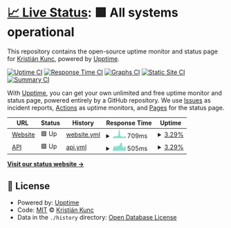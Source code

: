 # [📈 Live Status](https://status.vatnotif.kristn.co.uk): <!--live status--> **🟩 All systems operational**

This repository contains the open-source uptime monitor and status page for [Kristián Kunc](https://kristn.co.uk), powered by [Upptime](https://github.com/upptime/upptime).

[![Uptime CI](https://github.com/kristiankunc/vatnotif-upptime/workflows/Uptime%20CI/badge.svg)](https://github.com/kristiankunc/vatnotif-upptime/actions?query=workflow%3A%22Uptime+CI%22)
[![Response Time CI](https://github.com/kristiankunc/vatnotif-upptime/workflows/Response%20Time%20CI/badge.svg)](https://github.com/kristiankunc/vatnotif-upptime/actions?query=workflow%3A%22Response+Time+CI%22)
[![Graphs CI](https://github.com/kristiankunc/vatnotif-upptime/workflows/Graphs%20CI/badge.svg)](https://github.com/kristiankunc/vatnotif-upptime/actions?query=workflow%3A%22Graphs+CI%22)
[![Static Site CI](https://github.com/kristiankunc/vatnotif-upptime/workflows/Static%20Site%20CI/badge.svg)](https://github.com/kristiankunc/vatnotif-upptime/actions?query=workflow%3A%22Static+Site+CI%22)
[![Summary CI](https://github.com/kristiankunc/vatnotif-upptime/workflows/Summary%20CI/badge.svg)](https://github.com/kristiankunc/vatnotif-upptime/actions?query=workflow%3A%22Summary+CI%22)

With [Upptime](https://upptime.js.org), you can get your own unlimited and free uptime monitor and status page, powered entirely by a GitHub repository. We use [Issues](https://github.com/kristiankunc/vatnotif-upptime/issues) as incident reports, [Actions](https://github.com/kristiankunc/vatnotif-upptime/actions) as uptime monitors, and [Pages](https://status.vatnotif.kristn.co.uk) for the status page.

<!--start: status pages-->
<!-- This summary is generated by Upptime (https://github.com/upptime/upptime) -->
<!-- Do not edit this manually, your changes will be overwritten -->
<!-- prettier-ignore -->
| URL | Status | History | Response Time | Uptime |
| --- | ------ | ------- | ------------- | ------ |
| <img alt="" src="https://icons.duckduckgo.com/ip3/vatnotif.kristn.co.uk.ico" height="13"> [Website](https://vatnotif.kristn.co.uk/) | 🟩 Up | [website.yml](https://github.com/kristiankunc/vatnotif-upptime/commits/HEAD/history/website.yml) | <details><summary><img alt="Response time graph" src="./graphs/website/response-time-week.png" height="20"> 709ms</summary><br><a href="https://status.vatnotif.kristn.co.uk/history/website"><img alt="Response time 892" src="https://img.shields.io/endpoint?url=https%3A%2F%2Fraw.githubusercontent.com%2Fkristiankunc%2Fvatnotif-upptime%2FHEAD%2Fapi%2Fwebsite%2Fresponse-time.json"></a><br><a href="https://status.vatnotif.kristn.co.uk/history/website"><img alt="24-hour response time 567" src="https://img.shields.io/endpoint?url=https%3A%2F%2Fraw.githubusercontent.com%2Fkristiankunc%2Fvatnotif-upptime%2FHEAD%2Fapi%2Fwebsite%2Fresponse-time-day.json"></a><br><a href="https://status.vatnotif.kristn.co.uk/history/website"><img alt="7-day response time 709" src="https://img.shields.io/endpoint?url=https%3A%2F%2Fraw.githubusercontent.com%2Fkristiankunc%2Fvatnotif-upptime%2FHEAD%2Fapi%2Fwebsite%2Fresponse-time-week.json"></a><br><a href="https://status.vatnotif.kristn.co.uk/history/website"><img alt="30-day response time 915" src="https://img.shields.io/endpoint?url=https%3A%2F%2Fraw.githubusercontent.com%2Fkristiankunc%2Fvatnotif-upptime%2FHEAD%2Fapi%2Fwebsite%2Fresponse-time-month.json"></a><br><a href="https://status.vatnotif.kristn.co.uk/history/website"><img alt="1-year response time 892" src="https://img.shields.io/endpoint?url=https%3A%2F%2Fraw.githubusercontent.com%2Fkristiankunc%2Fvatnotif-upptime%2FHEAD%2Fapi%2Fwebsite%2Fresponse-time-year.json"></a></details> | <details><summary><a href="https://status.vatnotif.kristn.co.uk/history/website">3.29%</a></summary><a href="https://status.vatnotif.kristn.co.uk/history/website"><img alt="All-time uptime 77.62%" src="https://img.shields.io/endpoint?url=https%3A%2F%2Fraw.githubusercontent.com%2Fkristiankunc%2Fvatnotif-upptime%2FHEAD%2Fapi%2Fwebsite%2Fuptime.json"></a><br><a href="https://status.vatnotif.kristn.co.uk/history/website"><img alt="24-hour uptime 23.04%" src="https://img.shields.io/endpoint?url=https%3A%2F%2Fraw.githubusercontent.com%2Fkristiankunc%2Fvatnotif-upptime%2FHEAD%2Fapi%2Fwebsite%2Fuptime-day.json"></a><br><a href="https://status.vatnotif.kristn.co.uk/history/website"><img alt="7-day uptime 3.29%" src="https://img.shields.io/endpoint?url=https%3A%2F%2Fraw.githubusercontent.com%2Fkristiankunc%2Fvatnotif-upptime%2FHEAD%2Fapi%2Fwebsite%2Fuptime-week.json"></a><br><a href="https://status.vatnotif.kristn.co.uk/history/website"><img alt="30-day uptime 2.14%" src="https://img.shields.io/endpoint?url=https%3A%2F%2Fraw.githubusercontent.com%2Fkristiankunc%2Fvatnotif-upptime%2FHEAD%2Fapi%2Fwebsite%2Fuptime-month.json"></a><br><a href="https://status.vatnotif.kristn.co.uk/history/website"><img alt="1-year uptime 77.62%" src="https://img.shields.io/endpoint?url=https%3A%2F%2Fraw.githubusercontent.com%2Fkristiankunc%2Fvatnotif-upptime%2FHEAD%2Fapi%2Fwebsite%2Fuptime-year.json"></a></details>
| <img alt="" src="https://icons.duckduckgo.com/ip3/api.vatnotif.kristn.co.uk.ico" height="13"> [API](https://api.vatnotif.kristn.co.uk/) | 🟩 Up | [api.yml](https://github.com/kristiankunc/vatnotif-upptime/commits/HEAD/history/api.yml) | <details><summary><img alt="Response time graph" src="./graphs/api/response-time-week.png" height="20"> 505ms</summary><br><a href="https://status.vatnotif.kristn.co.uk/history/api"><img alt="Response time 498" src="https://img.shields.io/endpoint?url=https%3A%2F%2Fraw.githubusercontent.com%2Fkristiankunc%2Fvatnotif-upptime%2FHEAD%2Fapi%2Fapi%2Fresponse-time.json"></a><br><a href="https://status.vatnotif.kristn.co.uk/history/api"><img alt="24-hour response time 508" src="https://img.shields.io/endpoint?url=https%3A%2F%2Fraw.githubusercontent.com%2Fkristiankunc%2Fvatnotif-upptime%2FHEAD%2Fapi%2Fapi%2Fresponse-time-day.json"></a><br><a href="https://status.vatnotif.kristn.co.uk/history/api"><img alt="7-day response time 505" src="https://img.shields.io/endpoint?url=https%3A%2F%2Fraw.githubusercontent.com%2Fkristiankunc%2Fvatnotif-upptime%2FHEAD%2Fapi%2Fapi%2Fresponse-time-week.json"></a><br><a href="https://status.vatnotif.kristn.co.uk/history/api"><img alt="30-day response time 467" src="https://img.shields.io/endpoint?url=https%3A%2F%2Fraw.githubusercontent.com%2Fkristiankunc%2Fvatnotif-upptime%2FHEAD%2Fapi%2Fapi%2Fresponse-time-month.json"></a><br><a href="https://status.vatnotif.kristn.co.uk/history/api"><img alt="1-year response time 498" src="https://img.shields.io/endpoint?url=https%3A%2F%2Fraw.githubusercontent.com%2Fkristiankunc%2Fvatnotif-upptime%2FHEAD%2Fapi%2Fapi%2Fresponse-time-year.json"></a></details> | <details><summary><a href="https://status.vatnotif.kristn.co.uk/history/api">3.29%</a></summary><a href="https://status.vatnotif.kristn.co.uk/history/api"><img alt="All-time uptime 73.67%" src="https://img.shields.io/endpoint?url=https%3A%2F%2Fraw.githubusercontent.com%2Fkristiankunc%2Fvatnotif-upptime%2FHEAD%2Fapi%2Fapi%2Fuptime.json"></a><br><a href="https://status.vatnotif.kristn.co.uk/history/api"><img alt="24-hour uptime 23.04%" src="https://img.shields.io/endpoint?url=https%3A%2F%2Fraw.githubusercontent.com%2Fkristiankunc%2Fvatnotif-upptime%2FHEAD%2Fapi%2Fapi%2Fuptime-day.json"></a><br><a href="https://status.vatnotif.kristn.co.uk/history/api"><img alt="7-day uptime 3.29%" src="https://img.shields.io/endpoint?url=https%3A%2F%2Fraw.githubusercontent.com%2Fkristiankunc%2Fvatnotif-upptime%2FHEAD%2Fapi%2Fapi%2Fuptime-week.json"></a><br><a href="https://status.vatnotif.kristn.co.uk/history/api"><img alt="30-day uptime 2.14%" src="https://img.shields.io/endpoint?url=https%3A%2F%2Fraw.githubusercontent.com%2Fkristiankunc%2Fvatnotif-upptime%2FHEAD%2Fapi%2Fapi%2Fuptime-month.json"></a><br><a href="https://status.vatnotif.kristn.co.uk/history/api"><img alt="1-year uptime 73.67%" src="https://img.shields.io/endpoint?url=https%3A%2F%2Fraw.githubusercontent.com%2Fkristiankunc%2Fvatnotif-upptime%2FHEAD%2Fapi%2Fapi%2Fuptime-year.json"></a></details>

<!--end: status pages-->

[**Visit our status website →**](https://status.vatnotif.kristn.co.uk)

## 📄 License

- Powered by: [Upptime](https://github.com/upptime/upptime)
- Code: [MIT](./LICENSE) © [Kristián Kunc](https://kristn.co.uk)
- Data in the `./history` directory: [Open Database License](https://opendatacommons.org/licenses/odbl/1-0/)
